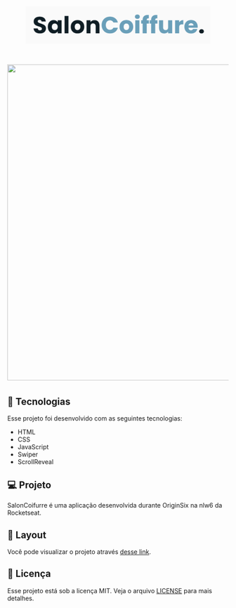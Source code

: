 
<h1 align="center">
  <img  src=".github/logo.png" width="420px" />
</h1>


<h1 align="center">
  <img  src=".github/view.gif" width="1200px" height="720px" />
</h1>



## 🚀 Tecnologias

Esse projeto foi desenvolvido com as seguintes tecnologias:

- HTML
- CSS
- JavaScript
- Swiper
- ScrollReveal
## 💻 Projeto

SalonCoifurre é uma aplicação desenvolvida durante  OriginSix na nlw6 da Rocketseat.

## 🔖 Layout
Você pode visualizar o projeto  através [desse link](https://cleitonbarros.github.io/SalonCoiffure/).

## :memo: Licença

Esse projeto está sob a licença MIT. Veja o arquivo [LICENSE]( https://github.com/cleitonBarros/SalonCoiffure/blob/main/LICENSE) para mais detalhes.

